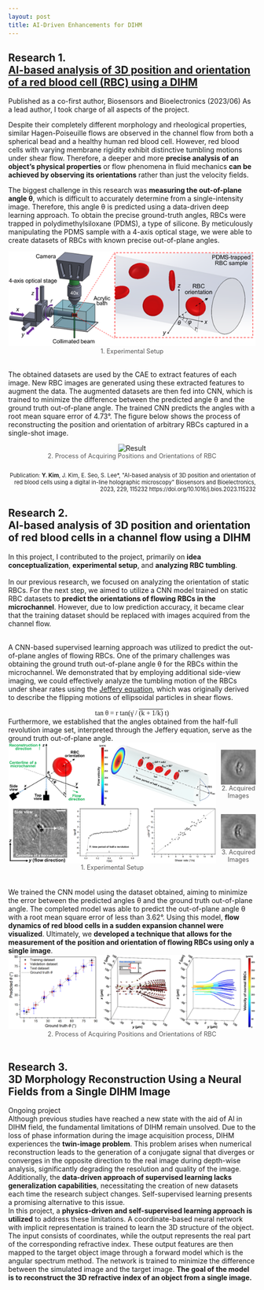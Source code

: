 ```yaml
---
layout: post
title: AI-Driven Enhancements for DIHM
---
```


<h2> Research 1. <br> <a href="https://www.sciencedirect.com/science/article/pii/S0956566323001744">AI-based analysis of 3D position and orientation of a red blood cell (RBC) using a DIHM</a> </h2>

Published as a co-first author, Biosensors and Bioelectronics (2023/06)
As a lead author, I took charge of all aspects of the project.
<br>

Despite their completely different morphology and rheological properties, similar Hagen-Poiseuille flows are observed in the channel flow from both a spherical bead and a healthy human red blood cell. However, red blood cells with varying membrane rigidity exhibit distinctive tumbling motions under shear flow. Therefore, a deeper and more <strong>precise analysis of an object’s physical properties</strong> or flow phenomena in fluid mechanics <strong>can be achieved by observing its orientations</strong> rather than just the velocity fields.

The biggest challenge in this research was <strong>measuring the out-of-plane angle θ</strong>, which is difficult to accurately determine from a single-intensity image. Therefore, this angle θ is predicted using a data-driven deep learning approach. To obtain the precise ground-truth angles, RBCs were trapped in polydimethylsiloxane (PDMS), a type of silicone. By meticulously manipulating the PDMS sample with a 4-axis optical stage, we were able to create datasets of RBCs with known precise out-of-plane angles.

<figure style="margin: 0; text-align: center;">
  <img src="/Research/figures/RBC1.png" alt= "Experimental setup">
  <figcaption style="font-size: 0.9em; color: #555;">1. Experimental Setup</figcaption>
</figure>


<br> The obtained datasets are used by the CAE to extract features of each image. New RBC images are generated using these extracted features to augment the data. The augmented datasets are then fed into CNN, which is trained to minimize the difference between the predicted angle θ and the ground truth out-of-plane angle. The trained CNN predicts the angles with a root mean square error of 4.73°. The figure below shows the process of reconstructing the position and orientation of arbitrary RBCs captured in a single-shot image.

<figure style="margin: 0; text-align: center;">
  <img src="/Research/figures/RBC3.png" alt= "Result">
  <figcaption style="font-size: 0.9em; color: #555;">2. Process of Acquiring Positions and Orientations of RBC</figcaption>
</figure>

<p style="font-size: 0.8em; text-align: right;"><br>Publication:</b> <strong>Y. Kim</strong>, J. Kim, E. Seo, S. Lee*, "AI-based analysis of 3D position and orientation of red blood cells using a digital in-line holographic microscopy" Biosensors and Bioelectronics, 2023, 229, 115232 https://doi.org/10.1016/j.bios.2023.115232</p>


<h2> Research 2. <br> AI-based analysis of 3D position and orientation of red blood cells in a channel flow using a DIHM </h2>

In this project, I contributed to the project, primarily on <strong>idea conceptualization</strong>, <strong>experimental setup</strong>, and <strong>analyzing RBC tumbling</strong>.
<br>
<br>In our previous research, we focused on analyzing the orientation of static RBCs. For the next step, we aimed to utilize a CNN model trained on static RBC datasets to <strong>predict the orientations of flowing RBCs in the microchannel</strong>. However, due to low prediction accuracy, it became clear that the training dataset should be replaced with images acquired from the channel flow.

<br> A CNN-based supervised learning approach was utilized to predict the out-of-plane angles of flowing RBCs. One of the primary challenges was obtaining the ground truth out-of-plane angle θ for the RBCs within the microchannel. We demonstrated that by employing additional side-view imaging, we could effectively analyze the tumbling motion of the RBCs under shear rates using the <a href="https://royalsocietypublishing.org/doi/10.1098/rspa.1922.0078">Jeffery equation</a>, which was originally derived to describe the flipping motions of ellipsoidal particles in shear flows.
<div style="text-align: center;">
  <span style="font-family: 'Times New Roman', serif;">tan θ = r tan(γ̇ / <span style="text-decoration: overline;">(k + 1/k)</span> t)</span>
</div>
<!--<div style="text-align: center;">
  <span style="font-family: 'Times New Roman', serif;">tan θ = r tan(γ̇ / (k + 1/k) t)</span>
</div>-->
Furthermore, we established that the angles obtained from the half-full revolution image set, interpreted through the Jeffery equation, serve as the ground truth out-of-plane angle.

<div style="display: flex; align-items: center;gap: 10px;">
  <figure style="margin: 0; text-align: center;">
    <img src="/Research/figures/RBCflow1.png" alt="Experimental setup" style="width: 720px; height: auto; display: block; margin: 0 auto;">
    <figcaption style="font-size: 0.9em; color: #555;">1. Experimental Setup</figcaption>
  </figure>
  <div style="display: flex; flex-direction: column;gap: 30px;">
    <figure style="margin: 0; text-align: center;">
      <img src="/Research/figures/RBCflow2.gif" alt="Acquired images" style="width: 120px; height: auto; margin-bottom: 15px; display: block; margin: 0 auto;">
      <figcaption style="font-size: 0.9em; color: #555;">2. Acquired Images</figcaption>
    </figure>
    <figure style="margin: 0; text-align: center;">
      <img src="/Research/figures/RBCflow3.gif" alt="Numerical reconstruction" style="width: 120px; height: auto; display: block; margin: 0 auto;">
      <figcaption style="font-size: 0.9em; color: #555;">3. Acquired Images</figcaption>
    </figure>
  </div>
</div>

<br>
<br>We trained the CNN model using the dataset obtained, aiming to minimize the error between the predicted angles θ and the ground truth out-of-plane angle. The completed model was able to predict the out-of-plane angle θ with a root mean square error of less than 3.62°. Using this model, <strong>flow dynamics of red blood cells in a sudden expansion channel were visualized</strong>. Ultimately, we <strong>developed a technique that allows for the measurement of the position and orientation of flowing RBCs using only a single image</strong>.

<figure style="margin: 0; text-align: center;">
  <img src="/Research/figures/RBCflow4.png" alt= "Result">
  <figcaption style="font-size: 0.9em; color: #555;">2. Process of Acquiring Positions and Orientations of RBC</figcaption>
</figure>
<br>
<h2> Research 3. <br> 3D Morphology Reconstruction Using a Neural Fields from a Single DIHM Image</h2>

Ongoing project
<br>Although previous studies have reached a new state with the aid of AI in DIHM field, the fundamental limitations of DIHM remain unsolved. Due to the loss of phase information during the image acquisition process, DIHM experiences the <strong>twin-image problem</strong>. This problem arises when numerical reconstruction leads to the generation of a conjugate signal that diverges or converges in the opposite direction to the real image during depth-wise analysis, significantly degrading the resolution and quality of the image.
<br>Additionally, the <strong>data-driven approach of supervised learning lacks generalization capabilities</strong>, necessitating the creation of new datasets each time the research subject changes. Self-supervised learning presents a promising alternative to this issue.
<br>In this project, a <strong>physics-driven and self-supervised learning approach is utilized</strong> to address these limitations. A coordinate-based neural network with implicit representation is trained to learn the 3D structure of the object. The input consists of coordinates, while the output represents the real part of the corresponding refractive index. These output features are then mapped to the target object image through a forward model which is the angular spectrum method. The network is trained to minimize the difference between the simulated image and the target image. <strong>The goal of the model is to reconstruct the 3D refractive index of an object from a single image.</strong>
